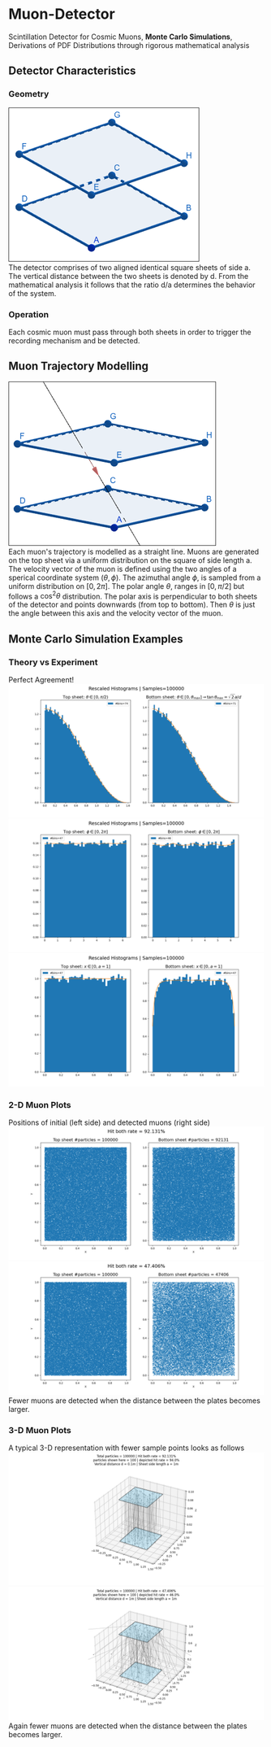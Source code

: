 # Muon-Detector
Scintillation Detector for Cosmic Muons, **Monte Carlo Simulations**, Derivations of PDF Distributions through rigorous mathematical analysis

## Detector Characteristics

### Geometry
![Alt text](/images/scintillator_geometry.png)\
The detector comprises of two aligned identical square sheets of side a. The vertical distance between the two sheets is denoted by d. From the mathematical analysis it follows that the ratio d/a determines the behavior of the system.

### Operation
Each cosmic muon must pass through both sheets in order to trigger the recording mechanism and be detected.  

## Muon Trajectory Modelling
![Alt text](/images/muon_trajectory.png)\
Each muon's trajectory is modelled as a straight line. Muons are generated on the top sheet via a uniform distribution on the square of side length a. The velocity vector of the muon is defined using the two angles of a sperical coordinate system $(\theta, \phi)$. The azimuthal angle $\phi$, is sampled from a uniform distribution on $[0,2\pi]$. The polar angle $\theta$, ranges in $[0,\pi/2]$ but follows a $\cos^2\theta$ distribution.
The polar axis is perpendicular to both sheets of the detector and points downwards (from top to bottom). Then $\theta$ is just the angle between this axis and the velocity vector of the muon.

## Monte Carlo Simulation Examples
### Theory vs Experiment
Perfect Agreement!
![Alt text](/images/d01_theta.png)\
![Alt text](/images/d01_phi.png)\
![Alt text](/images/d01_x.png)

### 2-D Muon Plots
Positions of initial (left side) and detected muons (right side)
![Alt text](/images/d01_2D.png)\
![Alt text](/images/d1_2D.png)\
Fewer muons are detected when the distance between the plates becomes larger.
### 3-D Muon Plots
A typical 3-D representation with fewer sample points looks as follows
![Alt text](/images/d01_3D.png)\
![Alt text](/images/d1_3D.png)\
Again fewer muons are detected when the distance between the plates becomes larger.

